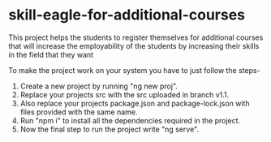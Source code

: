 # skill-eagle-for-additional-courses
This project helps the students to register themselves for additional courses that will increase the employability of the students by increasing their skills in the field that they want


To make the project work on your system you have to just follow the steps-
1) Create a new project by running "ng new proj".
2) Replace your projects src with the src uploaded in branch v1.1.
3) Also replace your projects package.json and package-lock.json with files provided with the same name.
4) Run "npm i" to install all the dependencies required in the project.
5) Now the final step to run the project write "ng serve".
